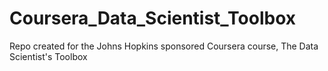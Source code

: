 Coursera_Data_Scientist_Toolbox
===============================

Repo created for the Johns Hopkins sponsored Coursera course, The Data Scientist's Toolbox
